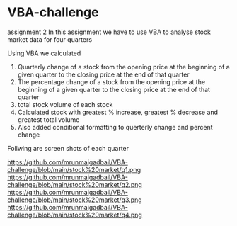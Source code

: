 # VBA-challenge
assignment 2
In this assignment we have to use VBA to analyse stock market data for four quarters

Using VBA we calculated 
1. Quarterly change of a stock from the opening price at the beginning of a given quarter to the closing price at the end of that quarter
2. The percentage change of a stock from the opening price at the beginning of a given quarter to the closing price at the end of that quarter
3. total stock volume of each stock
4. Calculated stock with greatest % increase, greatest % decrease and greatest total volume
5. Also added conditional formatting to querterly change and percent change


Follwing are screen shots of each quarter

https://github.com/mrunmaigadbail/VBA-challenge/blob/main/stock%20market/q1.png
https://github.com/mrunmaigadbail/VBA-challenge/blob/main/stock%20market/q2.png
https://github.com/mrunmaigadbail/VBA-challenge/blob/main/stock%20market/q3.png
https://github.com/mrunmaigadbail/VBA-challenge/blob/main/stock%20market/q4.png
